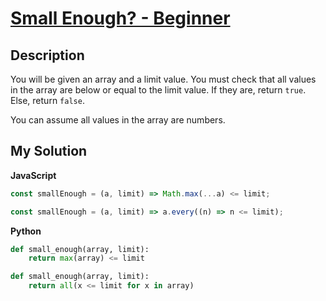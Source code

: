 # [Small Enough? - Beginner](https://www.codewars.com/kata/57cc981a58da9e302a000214)

## Description

You will be given an array and a limit value. You must check that all values in the array are below or equal to the limit value. If they are, return `true`. Else, return `false`.

You can assume all values in the array are numbers.

## My Solution

**JavaScript**

```js
const smallEnough = (a, limit) => Math.max(...a) <= limit;
```

```js
const smallEnough = (a, limit) => a.every((n) => n <= limit);
```

**Python**

```py
def small_enough(array, limit):
    return max(array) <= limit
```

```py
def small_enough(array, limit):
    return all(x <= limit for x in array)
```
